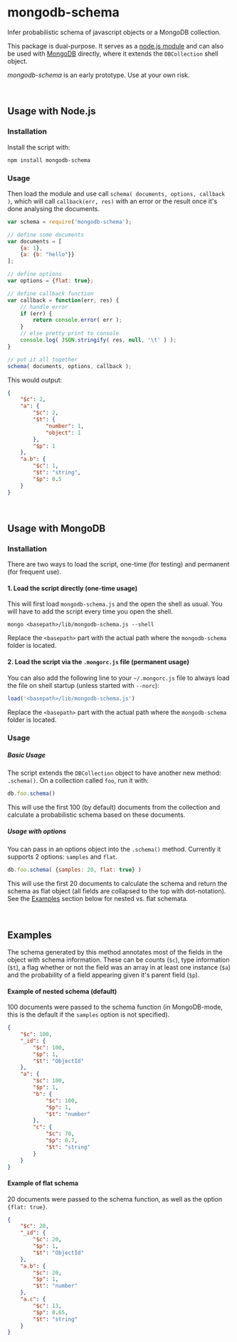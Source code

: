 mongodb-schema
==============

Infer probabilistic schema of javascript objects or a MongoDB collection. 

This package is dual-purpose. It serves as a [node.js module](#usage-with-nodejs) and can also be used with [MongoDB](#usage-with-mongodb) directly, where it extends the `DBCollection` shell object.

_mongodb-schema_ is an early prototype. Use at your own risk.

<br>

## Usage with Node.js

### Installation
Install the script with:

```
npm install mongodb-schema
```

### Usage 

Then load the module and use call `schema( documents, options, callback )`, which will call `callback(err, res)` with an error or the result once it's done analysing the documents.

```js
var schema = require('mongodb-schema');

// define some documents
var documents = [
    {a: 1},
    {a: {b: "hello"}}
];

// define options
var options = {flat: true};

// define callback function
var callback = function(err, res) {
    // handle error
    if (err) {
        return console.error( err );
    }
    // else pretty print to console
    console.log( JSON.stringify( res, null, '\t' ) );
}

// put it all together
schema( documents, options, callback );
```

This would output:
```json
{
    "$c": 2,
    "a": {
        "$c": 2,
        "$t": {
            "number": 1,
            "object": 1
        },
        "$p": 1
    },
    "a.b": {
        "$c": 1,
        "$t": "string",
        "$p": 0.5
    }
}
```

<br>

## Usage with MongoDB

### Installation

There are two ways to load the script, one-time (for testing) and permanent (for frequent use).

#### 1. Load the script directly (one-time usage)

This will first load `mongodb-schema.js` and the open the shell as usual. You will have to add the script every time you open the shell. 

```
mongo <basepath>/lib/mongodb-schema.js --shell
```

Replace the `<basepath>` part with the actual path where the `mongodb-schema` folder is located.

#### 2. Load the script via the `.mongorc.js` file (permanent usage)

You can also add the following line to your `~/.mongorc.js` file to always load the file on shell startup (unless started with `--norc`):

```js
load('<basepath>/lib/mongodb-schema.js')
```

Replace the `<basepath>` part with the actual path where the `mongodb-schema` folder is located.


### Usage

##### Basic Usage

The script extends the `DBCollection` object to have another new method: `.schema()`. On a collection called `foo`, run it with:

```js
db.foo.schema()
```

This will use the first 100 (by default) documents from the collection and calculate a probabilistic schema based on these documents.

##### Usage with options

You can pass in an options object into the `.schema()` method. Currently it supports 2 options: `samples` and `flat`.

```js
db.foo.schema( {samples: 20, flat: true} )
```

This will use the first 20 documents to calculate the schema and return the schema as flat object (all fields are collapsed to the top with dot-notation). See the [Examples](#examples) section below for nested vs. flat schemata. 

<br>

## Examples 

The schema generated by this method annotates most of the fields in the object with schema information. These can be counts (`$c`), type information (`$t`), a flag whether or not the field was an array in at least one instance (`$a`) and the probability of a field appearing given it's parent field (`$p`).

#### Example of nested schema (default)

100 documents were passed to the schema function (in MongoDB-mode, this is the default if the `samples` option is not specified).

```json
{
    "$c": 100,
    "_id": {
        "$c": 100,
        "$p": 1, 
        "$t": "ObjectId"
    },
    "a": {
        "$c": 100,
        "$p": 1,
        "b": {
            "$c": 100,
            "$p": 1,
            "$t": "number"
        },
        "c": {
            "$c": 70,
            "$p": 0.7,
            "$t": "string"
        }
    }
}
```


#### Example of flat schema

20 documents were passed to the schema function, as well as the option `{flat: true}`.

```json
{
    "$c": 20,
    "_id": {
        "$c": 20,
        "$p": 1, 
        "$t": "ObjectId"
    },
    "a.b": {
        "$c": 20,
        "$p": 1,
        "$t": "number"
    },
    "a.c": {
        "$c": 13,
        "$p": 0.65,
        "$t": "string"
    }
}
```